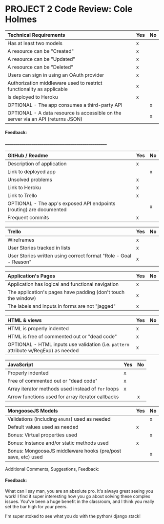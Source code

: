# PROJECT 2 Code Review: Cole Holmes

Technical Requirements         | Yes | No |
:--                            |:--  |:-- |
Has at least two models        |  x   |    |
A resource can be "Created"  |  x   |    |
A resource can be "Updated"  |  x   |    |
A resource can be "Deleted"  |  x   |    |
Users can sign in using an OAuth provider  |  x   |    |
Authorization middleware used to restrict functionality as applicable |  x   |    |
Is deployed to Heroku          |  x   |    |
OPTIONAL - The app consumes a third-party API |     |  x  |
OPTIONAL - A data resource is accessible on the server via an API (returns JSON)   |     |  x  |

#### Feedback:  _____________________________________________________<br>__________________________________________________________________<br>_______________________________________________________________

GitHub / Readme                                 | Yes | No |
:--                                    |:--  |:-- |
Description of application |  x   |    |
Link to deployed app |  | x |
Unsolved problems                      |  x   |    |
Link to Heroku                         |  x   |    |
Link to Trello                         |  x   |    |
OPTIONAL - The app's exposed API endpoints (routing) are documented   |     |  x  |
Frequent commits      |  x   |    |

Trello                                 | Yes | No |
:--                                    | :-- |:-- |
Wireframes                             |  x   |    |
User Stories tracked in lists  |  x   |    |
User Stories written using correct format "Role - Goal - Reason"  |  x   |    |

Application's Pages                           | Yes |  No |
:-- | :-- | :-- |
Application has logical and functional navigation |x | |
The application's pages have padding (don't touch the window) |x | |
The labels and inputs in forms are not "jagged" |x | |

HTML & views                       | Yes |  No |
:-- | :-- | :-- |
HTML is properly indented                     |  x   |     |
HTML is free of commented out or "dead code"  |  x   |     |
OPTIONAL - HTML inputs use validation (i.e. `pattern` attribute w/RegExp) as needed                 |   x  |     |


JavaScript                    | Yes |  No |
:-- | :-- | :-- |
Properly indented                   |  x   |     |
Free of commented out or "dead code"  |  x   |     |
Array iterator methods used instead of `for` loops |x | |
Arrow functions used for array iterator callbacks | |x |

MongooseJS Models                    | Yes |  No |
:-- | :-- | :-- |
Validations (including `enums`) used as needed  |     |  x   |
Default values used as needed  |  x   |    |
Bonus: Virtual properties used  |     |  x   |
Bonus: Instance and/or static methods used |x | |
Bonus: MongooseJS middleware hooks (pre/post save, etc) used | | x |


Additional Comments, Suggestions, Feedback:

#### Feedback:  

What can I say man, you are an absolute pro. It's always great seeing you work! I find it super interesting how you go about solving these complex issues. You've been a huge benefit in the classroom, and I think you really set the bar high for your peers. 

I'm super stoked to see what you do with the python/ django stack!
